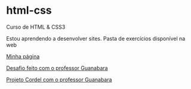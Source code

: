 # html-css
 Curso de HTML & CSS3

Estou aprendendo a desenvolver sites.
Pasta de exercícios disponível na web

<a href="https://nahamagomes.github.io/html-css/" target="_blank"> Minha página </a>

<a href="https://nahamagomes.github.io/html-css/exercicios\desafios\des010 - professor/android.html">Desafio feito com o professor Guanabara</a>

<a href="https://nahamagomes.github.io/html-css/exercicios/desafios/des012%20-%20professor%20-%20paralax/index.html" target="_blank" rel="external">Projeto Cordel com o professor Guanabara</a>